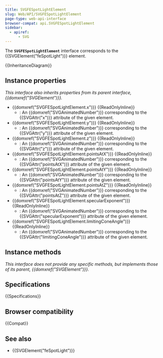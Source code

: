 ```yaml
---
title: SVGFESpotLightElement
slug: Web/API/SVGFESpotLightElement
page-type: web-api-interface
browser-compat: api.SVGFESpotLightElement
sidebar:
  - apiref:
      - SVG
---
```


The **`SVGFESpotLightElement`** interface corresponds to the {{SVGElement("feSpotLight")}} element.

{{InheritanceDiagram}}

## Instance properties

_This interface also inherits properties from its parent interface, {{domxref("SVGElement")}}._

- {{domxref("SVGFESpotLightElement.x")}} {{ReadOnlyInline}}
  - : An {{domxref("SVGAnimatedNumber")}} corresponding to the {{SVGAttr("x")}} attribute of the given element.
- {{domxref("SVGFESpotLightElement.y")}} {{ReadOnlyInline}}
  - : An {{domxref("SVGAnimatedNumber")}} corresponding to the {{SVGAttr("y")}} attribute of the given element.
- {{domxref("SVGFESpotLightElement.z")}} {{ReadOnlyInline}}
  - : An {{domxref("SVGAnimatedNumber")}} corresponding to the {{SVGAttr("z")}} attribute of the given element.
- {{domxref("SVGFESpotLightElement.pointsAtX")}} {{ReadOnlyInline}}
  - : An {{domxref("SVGAnimatedNumber")}} corresponding to the {{SVGAttr("pointsAtX")}} attribute of the given element.
- {{domxref("SVGFESpotLightElement.pointsAtY")}} {{ReadOnlyInline}}
  - : An {{domxref("SVGAnimatedNumber")}} corresponding to the {{SVGAttr("pointsAtY")}} attribute of the given element.
- {{domxref("SVGFESpotLightElement.pointsAtZ")}} {{ReadOnlyInline}}
  - : An {{domxref("SVGAnimatedNumber")}} corresponding to the {{SVGAttr("pointsAtZ")}} attribute of the given element.
- {{domxref("SVGFESpotLightElement.specularExponent")}} {{ReadOnlyInline}}
  - : An {{domxref("SVGAnimatedNumber")}} corresponding to the {{SVGAttr("specularExponent")}} attribute of the given element.
- {{domxref("SVGFESpotLightElement.limitingConeAngle")}} {{ReadOnlyInline}}
  - : An {{domxref("SVGAnimatedNumber")}} corresponding to the {{SVGAttr("limitingConeAngle")}} attribute of the given element.

## Instance methods

_This interface does not provide any specific methods, but implements those of its parent, {{domxref("SVGElement")}}._

## Specifications

{{Specifications}}

## Browser compatibility

{{Compat}}

## See also

- {{SVGElement("feSpotLight")}}
